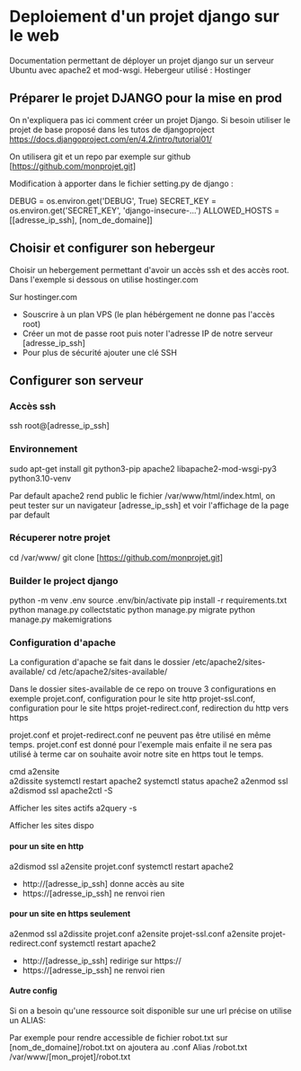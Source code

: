 # Deploiement d'un projet django sur le web
Documentation permettant de déployer un projet django sur un serveur Ubuntu avec apache2 et mod-wsgi. Hebergeur utilisé : Hostinger  

## Préparer le projet DJANGO pour la mise en prod
On n'expliquera pas ici comment créer un projet Django. Si besoin utiliser le projet de base proposé dans les tutos de djangoproject 
https://docs.djangoproject.com/en/4.2/intro/tutorial01/

On utilisera git et un repo par exemple sur github [https://github.com/monprojet.git]

Modification à apporter dans le fichier setting.py de django :

DEBUG = os.environ.get('DEBUG', True)
SECRET_KEY = os.environ.get('SECRET_KEY', 'django-insecure-...')
ALLOWED_HOSTS = [[adresse_ip_ssh], [nom_de_domaine]]


## Choisir et configurer son hebergeur
Choisir un hebergement permettant d'avoir un accès ssh et des accès root.
Dans l'exemple si dessous on utilise hostinger.com

Sur hostinger.com
- Souscrire à un plan VPS (le plan hébérgement ne donne pas l'accès root)
- Créer un mot de passe root puis noter l'adresse IP de notre serveur [adresse_ip_ssh]
- Pour plus de sécurité ajouter une clé SSH 

## Configurer son serveur 
### Accès ssh
ssh root@[adresse_ip_ssh]

### Environnement
sudo apt-get install git python3-pip apache2 libapache2-mod-wsgi-py3 python3.10-venv

Par default apache2 rend public le fichier /var/www/html/index.html, on peut tester sur un navigateur [adresse_ip_ssh] et voir l'affichage de la page par default

### Récuperer notre projet
cd /var/www/
git clone [https://github.com/monprojet.git]

### Builder le project django 
python -m venv .env
source .env/bin/activate
pip install -r requirements.txt
python manage.py collectstatic
python manage.py migrate
python manage.py makemigrations

### Configuration d'apache 
La configuration d'apache se fait dans le dossier /etc/apache2/sites-available/
cd /etc/apache2/sites-available/

Dans le dossier sites-available de ce repo on trouve 3 configurations en exemple
projet.conf, configuration pour le site http
projet-ssl.conf, configuration pour le site https
projet-redirect.conf, redirection du http vers https

projet.conf et projet-redirect.conf ne peuvent pas être utilisé en même temps. projet.conf est donné pour l'exemple mais enfaite il ne sera pas utilisé à terme car on souhaite avoir notre site en https tout le temps.

cmd
a2ensite  
a2dissite
systemctl restart apache2
systemctl status apache2
a2enmod ssl
a2dismod ssl
apache2ctl -S

Afficher les sites actifs 
a2query -s

Afficher les sites dispo

#### pour un site en http
a2dismod ssl
a2ensite projet.conf
systemctl restart apache2

- http://[adresse_ip_ssh] donne accès au site
- https://[adresse_ip_ssh] ne renvoi rien 

 #### pour un site en https seulement 

a2enmod ssl
a2dissite projet.conf
a2ensite projet-ssl.conf
a2ensite projet-redirect.conf
systemctl restart apache2

- http://[adresse_ip_ssh] redirige sur https://
- https://[adresse_ip_ssh] ne renvoi rien 

#### Autre config
Si on a besoin qu'une ressource soit disponible sur une url précise on utilise un ALIAS:

Par exemple pour rendre accessible de fichier robot.txt sur [nom_de_domaine]/robot.txt on ajoutera au .conf
Alias /robot.txt /var/www/[mon_projet]/robot.txt
